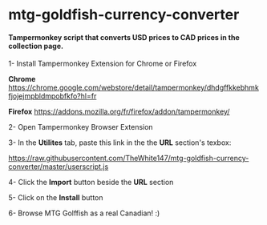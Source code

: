 # mtg-goldfish-currency-converter
#### Tampermonkey script that converts USD prices to CAD prices in the collection page.

1- Install Tampermonkey Extension for Chrome or Firefox

**Chrome** https://chrome.google.com/webstore/detail/tampermonkey/dhdgffkkebhmkfjojejmpbldmpobfkfo?hl=fr

**Firefox** https://addons.mozilla.org/fr/firefox/addon/tampermonkey/

2- Open Tampermonkey Browser Extension

3- In the **Utilites** tab, paste this link in the the **URL** section's texbox:

https://raw.githubusercontent.com/TheWhite147/mtg-goldfish-currency-converter/master/userscript.js

4- Click the **Import** button beside the **URL** section

5- Click on the **Install** button

6- Browse MTG Golffish as a real Canadian! :)


